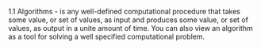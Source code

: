1.1 
Algorithms - is any well-defined computational procedure that takes some value, or set of values, as input and produces some value, or set of values, as output in a unite amount of time. You can also view an algorithm as a tool for solving a well specified computational problem.

